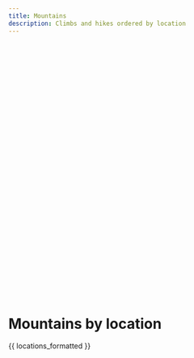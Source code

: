 ```yaml
---
title: Mountains
description: Climbs and hikes ordered by location
---
```

<script src="/assets/js/leaflet.js" type="text/javascript"></script>
<script src="/assets/js/leaflet.markercluster.js" type="text/javascript"></script>
<link rel="stylesheet" href="/assets/css/leaflet.css" media="screen" type="text/css">
<link rel="stylesheet" href="/assets/css/MarkerCluster.css" media="screen" type="text/css">
<link rel="stylesheet" href="/assets/css/MarkerCluster.Default.css" media="screen" type="text/css">


<div id="map" class="map leaflet-container" style="height: 500px; position:relative;"></div>

<script type="text/javascript">
  {{ locations_code }}

  // create the map object and set the cooridnates of the initial view:
  var map = L.map('map').setView([46.800604, 11.174361], 6);
  var tileserver = "http://c.tile.thunderforest.com/outdoors/{z}/{x}/{y}.png?apikey=f13bfa644ac14730b74927c01e626a71";

  // create the tile layer with correct attribution:
  L.tileLayer(tileserver, {
      attribution: 'Map data &copy; <a href="http://openstreetmap.org">OpenStreetMap</a> contributors, <a href="http://creativecommons.org/licenses/by-sa/2.0/">CC-BY-SA</a>, Imagery © <a href="http://mapbox.com">Mapbox</a>',
      maxZoom: 18
      }).addTo(map);

  var markers = new L.MarkerClusterGroup();

  function formatDate(d) {
    var d2 = new Date(d);
    var monthNames = ["January", "February", "March", "April",
      "May", "June", "July", "August", "September", "October",
      "November", "December"];
    return monthNames[d2.getMonth()] + ' ' + d2.getFullYear();
  }

  var nameToMarker = {};

  function addMarker(location) {
    let m = new L.marker(location.location);
    let = triplist = "<ul>\n";
    location.trips.forEach((trip) => {
      let sdate = formatDate(trip.date);
      triplist += `<li><a href='${trip.url}'>${trip.title}</a> ${sdate}</li>\n`;
    });
    triplist += "</ul>\n";
    let popupstr = `<h3>${location.name}</h3>\n${triplist}`;
    m.bindPopup(popupstr);
    markers.addLayer(m);
    nameToMarker[location.name] = m;
  }

  mapdata.forEach((md) => {
    addMarker(md);
  });

  markers.addTo(map);

  // Let's deal with an argument.
  var params = new URL(location.href).searchParams;
  var place = params.get('place');
  if (place) {
    console.log(`Moving map to ${place}.`);
    var marker = nameToMarker[place];
    if (marker) {
      var latLngs = [ marker.getLatLng() ];
      var markerBounds = L.latLngBounds(latLngs);
      map.fitBounds(markerBounds);
    }
  }
</script>

# Mountains by location

{{ locations_formatted }}
